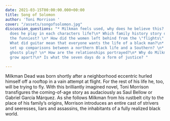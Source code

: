 ```yaml
---
date: 2021-03-15T00:00:00.000+00:00
title: Song of Solomon
author: 'Toni Morrison '
cover: "/assets/songofsolomon.jpg"
discussion_questions: "* Milkman feels used, why does he believe this? \n* What role
  does he play in each characters life?\n* Which family history story did you find
  the funniest? \n* How did the women left behind from the \"flights\" interpret them?\n*
  What did guitar mean that everyone wants the life of a black man?\n* How does Morrison
  set up comparisons between a northern Black life and a Southern? \n* What role do
  ghosts play? \n* How are the relationships portrayed?\n* Why do Milkman and Guitar
  grow apart?\n* Is what the seven days do a form of justice? "

---
```

Milkman Dead was born shortly after a neighborhood eccentric hurled himself off a rooftop in a vain attempt at flight. For the rest of his life he, too, will be trying to fly. With this brilliantly imagined novel, Toni Morrison transfigures the coming-of-age story as audaciously as Saul Bellow or Gabriel García Márquez. As she follows Milkman from his rustbelt city to the place of his family’s origins, Morrison introduces an entire cast of strivers and seeresses, liars and assassins, the inhabitants of a fully realized black world.